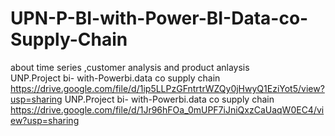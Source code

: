 # UPN-P-BI-with-Power-BI-Data-co-Supply-Chain
about time series ,customer analysis and product anlaysis  
UNP.Project bi- with-Powerbi.data co supply chain https://drive.google.com/file/d/1ip5LLPzGFntrtrWZQy0jHwyQ1EziYot5/view?usp=sharing
UNP.Project bi- with-Powerbi.data co supply chain https://drive.google.com/file/d/1Jr96hFOa_0mUPF7iJniQxzCaUaqW0EC4/view?usp=sharing
